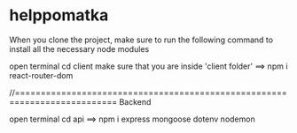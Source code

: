 ﻿# helppomatka

When you clone the project, make sure to run the following command to install all the necessary node modules

open terminal
cd client
make sure that you are inside 'client folder' ==> npm i react-router-dom


//==========================================================================
Backend
 
open terminal 
cd api ==> npm i express mongoose dotenv nodemon
